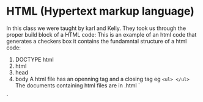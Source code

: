 # HTML (Hypertext markup language) 
In this class we were taught by karl and Kelly. They took us through the proper build block of a HTML code:
This is an example of an html code that generates a checkers box it contains the fundamntal structure of a html code:
1. DOCTYPE html
2. html
3. head
4. body
A html file has an openning tag and a closing tag eg `<ul> </ul>`
The documents containing html files are in .html
`
<!DOCTYPE html>
<html lang="en">
  <head>
    <meta charset="utf-8">
    <title>Flexbox practice!</title>
    <link rel="stylesheet" href="C:\Users\User\Documents\udacity\flexbox_practice_style.css">
  </head>
  <body>
   <div class= "container">
     <div class="box red"></div>
     <div class="box black"></div>
     <div class="box black"></div>
     <div class="box red"></div>
    </div>
  </body>
</html>`